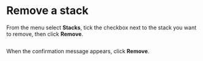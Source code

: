 # Remove a stack

From the menu select **Stacks**, tick the checkbox next to the stack you want to remove, then click **Remove**.&#x20;

<figure><img src="../..//assets/2.20-stacks-remove.gif" alt=""><figcaption></figcaption></figure>

When the confirmation message appears, click **Remove**.

<figure><img src="../..//assets/2.15-stack-remove-confirm.png" alt=""><figcaption></figcaption></figure>
